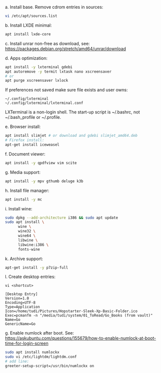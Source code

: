 a. Install base. Remove cdrom entries in sources:
```bash
vi /etc/apt/sources.list
```
b. Install LXDE minimal:
```bash
apt install lxde-core
```
c. Install unrar non-free as download, see: https://packages.debian.org/stretch/amd64/unrar/download

d. Apps optimization:
```bash
apt install -y lxterminal gdebi
apt autoremove -y termit lxtask nano xscreensaver
# or
apt purge xscreensaver lxlock
```
If preferences not saved make sure file exists and user owns:
```vim
~/.config/lxterminal
~/.config/lxterminal/lxterminal.conf
```
LXTerminal is a non-login shell. 
The start-up script is ~/.bashrc, not ~/.bash_profile or ~/.profile.

e. Browser install:
```bash
apt install slimjet # or download and gdebi slimjet_amd64.deb
# Firefox install:
apt-get install iceweasel
```
f. Document viewer:
```bash
apt install -y qpdfview vim scite
```
g. Media support:
```bash
apt install -y mpv gthumb deluge k3b
```
h. Install file manager:
```bash
apt install -y mc
```
i. Install wine:
```bash
sudo dpkg --add-architecture i386 && sudo apt update
sudo apt install \
      wine \
      wine32 \
      wine64 \
      libwine \
      libwine:i386 \
      fonts-wine
```

k. Archive support:
```bash
apt-get install -y p7zip-full
```
l. Create desktop entries:
```vim
vi <shortcut>

[Desktop Entry]
Version=1.0
Encoding=UTF-8
Type=Application
Icon=/home/tudi/Pictures/Hopstarter-Sleek-Xp-Basic-Folder.ico
Exec=pcmanfm -n "/media/tudi/system/01_ToRead/Go_Books (from vault)"
Name=Go
GenericName=Go
```
g. Enable numlock after boot. See: https://askubuntu.com/questions/155679/how-to-enable-numlock-at-boot-time-for-login-screen
```bash
sudo apt install numlockx
sudo vi /etc/lightdm/lightdm.conf
# add line:
greeter-setup-script=/usr/bin/numlockx on
```
